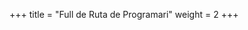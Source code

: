 +++
title = "Full de Ruta de Programari"
weight = 2
+++

<div id="roadmap"></div>
<script src="/js/roadmap.js"></script>
